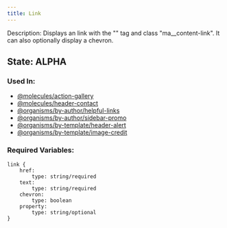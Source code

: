 ```yaml
---
title: Link
---
```

Description: Displays an link with the "<a>" tag and class "ma__content-link". It can also optionally display a chevron.

## State: ALPHA
### Used In:
- [@molecules/action-gallery](/?p=molecules-action-gallery)
- [@molecules/header-contact](/?p=molecules-header-contact)
- [@organisms/by-author/helpful-links](/?p=organisms-helpful-links)
- [@organisms/by-author/sidebar-promo](/?p=organisms-sidebar-promo)
- [@organisms/by-template/header-alert](/?p=organisms-header-alert)
- [@organisms/by-template/image-credit](/?p=organisms-image-credit)

### Required Variables:
~~~
link {
    href:
        type: string/required
    text:
        type: string/required
    chevron:
        type: boolean
    property:
        type: string/optional
}
~~~
